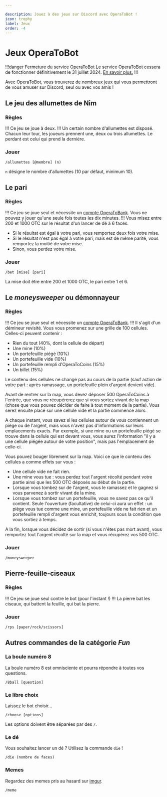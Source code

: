 ```yaml
---

description: Jouez à des jeux sur Discord avec OperaToBot !
icon: trophy
label: Jeux
order: -4
---
```


# Jeux OperaToBot


!!!danger Fermeture du service OperaToBot
Le service OperaToBot cessera de fonctionner définitivement le 31 juillet 2024. [En savoir plus.](/shutdown.md)
!!!

Avec OperaToBot, vous trouverez de nombreux jeux qui vous permettront de vous amuser sur Discord, seul ou avec vos amis !

## Le jeu des allumettes de Nim
### Règles
!!!
Ce jeu se joue à deux.
!!!
Un certain nombre d'allumettes est disposé. Chacun leur tour, les joueurs prennent une, deux ou trois allumettes. Le perdant est celui qui prend la dernière.
### Jouer 
```
/allumettes [@membre] (n)
```
`n` désigne le nombre d'allumettes (10 par défaut, minimum 10).

## Le pari
### Règles
!!!
Ce jeu se joue seul et nécessite un [compte OperaToBank](bank.md). Vous ne pouvez y jouer qu'une seule fois toutes les dix minutes.
!!!
Vous misez entre 200 et 1000 OTC sur le résultat d'un lancer de dé à 6 faces. 
- Si le résultat est égal à votre pari, vous remportez deux fois votre mise.
- Si le résultat n'est pas égal à votre pari, mais est de même parité, vous remportez la moitié de votre mise.
- Sinon, vous perdez votre mise.

### Jouer
```
/bet [mise] [pari]
```
La mise doit être entre 200 et 1000 OTC, le pari entre 1 et 6.


## Le *moneysweeper* ou démonnayeur
### Règles 
!!!
Ce jeu se joue seul et nécessite un [compte OperaToBank](bank.md). 
!!!
Il s'agit d'un démineur revisité. 
Vous vous promenez sur une grille de 100 cellules. Celles-ci peuvent contenir : 
- Rien du tout (40%, dont la cellule de départ)
- Une mine (10%)
- Un portefeuille piégé (10%)
- Un portefeuille vide (10%)
- Un portefeuille rempli d'OperaToCoins (15%)
- Un billet (15%)

Le contenu des cellules ne change pas au cours de la partie (sauf action de votre part : après ramassage, un portefeuille plein d'argent devient vide).

Avant de rentrer sur la map, vous devez déposer 500 OperaToCoins à l'entrée, que vous ne récupérerez que si vous sortez vivant de la map (chose que vous pouvez décider de faire à tout moment de la partie). Vous serez ensuite placé sur une cellule vide et la partie commence alors.

A chaque instant, vous savez si les cellules autour de vous contiennent un piège ou de l'argent, mais vous n'avez pas d'informations sur leurs emplacements exacts. Par exemple, si une mine ou un portefeuille piégé se trouve dans la cellule qui est devant vous, vous aurez l'information "il y a une cellule piégée autour de votre position", mais pas l'emplacement de celle-ci. 

Vous pouvez bouger librement sur la map. Voici ce que le contenu des cellules a comme effets sur vous :
- Une cellule vide ne fait rien.
- Une mine vous tue : vous perdez tout l'argent récolté pendant votre partie ainsi que les 500 OTC déposés au début de la partie.
- Lorsque vous tombez sur de l'argent, vous le ramassez et le gagnez si vous parvenez à sortir vivant de la mine.
- Lorsque vous tombez sur un portefeuille, vous ne savez pas ce qu'il contient. Seule l'ouverture (facultative) de celui-ci aura un effet : un piège vous tue comme une mine, un portefeuille vide ne fait rien et un portefeuille rempli d'argent vous enrichit, toujours sous la condition que vous sortiez à temps.

A la fin, lorsque vous décidez de sortir (si vous n'êtes pas mort avant), vous remportez tout l'argent récolté sur la map et vous récupérez vos 500 OTC.

### Jouer
```
/moneysweeper
```

## Pierre-feuille-ciseaux
### Règles
!!!
Ce jeu se joue seul contre le bot (pour l'instant !)
!!!
La pierre bat les ciseaux, qui battent la feuille, qui bat la pierre.
### Jouer
```
/rps [paper/rock/scissors]
```

## Autres commandes de la catégorie *Fun*
### La boule numéro 8
La boule numéro 8 est omnisciente et pourra répondre à toutes vos questions.
```
/8ball [question]
```
### Le libre choix
Laissez le bot choisir...
```
/choose [options]
```
Les options doivent être séparées par des `/`.

### Le dé
Vous souhaitez lancer un dé ? Utilisez la commande `die` ! 
```
/die (nombre de faces)
```

### Memes
Regardez des memes pris au hasard sur [imgur](https://imgur.com).
```
/meme
```

